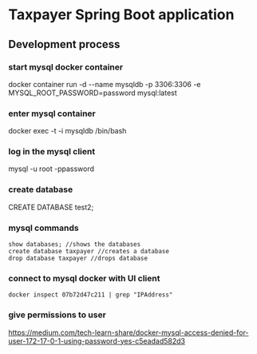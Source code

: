# Taxpayer Spring Boot application

## Development process

### start mysql docker container

docker container run -d --name mysqldb -p 3306:3306 -e MYSQL_ROOT_PASSWORD=password mysql:latest

### enter mysql container

docker exec -t -i mysqldb /bin/bash

### log in the mysql client

mysql -u root -ppassword

### create database

CREATE DATABASE test2;

### mysql commands

    show databases; //shows the databases
    create database taxpayer //creates a database
    drop database taxpayer //drops database

### connect to mysql docker with UI client
    
    docker inspect 07b72d47c211 | grep "IPAddress"

### give permissions to user
https://medium.com/tech-learn-share/docker-mysql-access-denied-for-user-172-17-0-1-using-password-yes-c5eadad582d3